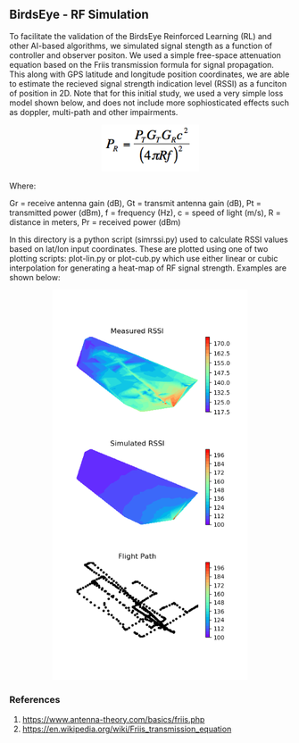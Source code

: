 ## BirdsEye - RF Simulation

To facilitate the validation of the BirdsEye Reinforced Learning (RL) and other AI-based algorithms, we simulated signal stength as a function of controller and observer positon. We used a simple free-space attenuation equation based on the Friis transmission formula for signal propagation. This along with GPS latitude and longitude position coordinates, we are able to estimate the recieved signal strength indication level (RSSI) as a funciton of position in 2D. Note that for this initial study, we used a very simple loss model shown below, and does not include more sophiosticated effects such as doppler, multi-path and other impairments.

<p align="center">
  <img src="./images/transmission.png" width="175" title="hover text">
</p>
Where:

Gr = receive antenna gain (dB), Gt = transmit antenna gain (dB), Pt = transmitted power (dBm),
        f = frequency (Hz), c = speed of light (m/s), R = distance in meters, Pr = received power (dBm)


In this directory is a python script (simrssi.py) used to calculate RSSI values based on lat/lon input coordinates. These are plotted using one of two plotting scripts: plot-lin.py or plot-cub.py which use either linear or cubic interpolation for generating a heat-map of RF signal strength. Examples are shown below:

<p align="center">
  <img src="./images/grid-linear-1.png" width="350" title="hover text">
</p>

### References

1. https://www.antenna-theory.com/basics/friis.php
2. https://en.wikipedia.org/wiki/Friis_transmission_equation

